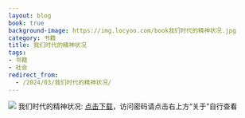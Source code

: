 ```yaml
---
layout: blog
book: true
background-image: https://img.locyoo.com/book我们时代的精神状况.jpg
category: 书籍
title: 我们时代的精神状况
tags:
- 书籍
- 社会
redirect_from:
  - /2024/03/我们时代的精神状况/
---
```

![](https://img.locyoo.com/book我们时代的精神状况.jpg)
我们时代的精神状况: <a name = "ref1" href="https://url18.ctfile.com/f/50983618-1059986284-819fe0?p=3619">点击下载</a>，访问密码请点击右上方“关于”自行查看